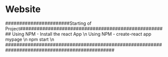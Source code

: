 # Website
#######################Starting of Project#####################################################
Using NPM - Install the react App \n
Using NPM - create-react app mypage \n
npm start \n
###############################################################################################
